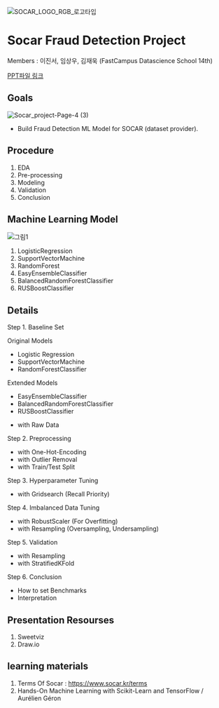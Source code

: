 ![SOCAR_LOGO_RGB_로고타입](https://user-images.githubusercontent.com/68367214/100833111-a019d980-34ac-11eb-9810-8bcbfed45e2b.png)


# Socar Fraud Detection Project



Members : 이진서, 임상우, 김재욱 (FastCampus Datascience School 14th)

  <A href="SOCAR_FINAL.html"> PPT파일 링크 </A>
<P>


## Goals
![Socar_project-Page-4 (3)](https://user-images.githubusercontent.com/68367214/98901948-08058180-24f8-11eb-97b2-fa69c826d7b4.png)

* Build Fraud Detection ML Model for SOCAR (dataset provider).


## Procedure

1. EDA 
2. Pre-processing
3. Modeling
4. Validation
5. Conclusion


## Machine Learning Model

![그림1](https://user-images.githubusercontent.com/68367214/98902177-86faba00-24f8-11eb-92cc-5edd15d121ab.png)

1. LogisticRegression
2. SupportVectorMachine
3. RandomForest
4. EasyEnsembleClassifier
5. BalancedRandomForestClassifier
6. RUSBoostClassifier


## Details

Step 1. Baseline Set 

Original Models
- Logistic Regression
- SupportVectorMachine
- RandomForestClassifier

Extended Models
- EasyEnsembleClassifier
- BalancedRandomForestClassifier
- RUSBoostClassifier

 + with Raw Data


Step 2. Preprocessing

 + with One-Hot-Encoding
 + with Outlier Removal
 + with Train/Test Split


Step 3. Hyperparameter Tuning 

 + with Gridsearch (Recall Priority)


Step 4. Imbalanced Data Tuning

 + with RobustScaler (For Overfitting)
 + with Resampling (Oversampling, Undersampling)


Step 5. Validation

 + with Resampling
 + with StratifiedKFold

 
Step 6. Conclusion
- How to set Benchmarks
- Interpretation


## Presentation Resourses

1. Sweetviz
2. Draw.io


## learning materials

1. Terms Of Socar : https://www.socar.kr/terms
2. Hands-On Machine Learning with Scikit-Learn and TensorFlow / Aurélien Géron
